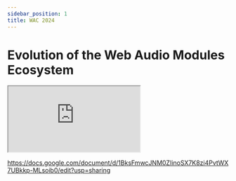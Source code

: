 ```yaml
---
sidebar_position: 1
title: WAC 2024
---
```


# Evolution of the Web Audio Modules Ecosystem

<iframe style={{width: '100%', height: 500}} src="https://docs.google.com/document/d/1BksFmwcJNM0ZIinoSX7K8zi4PvtWX7UBkkp-MLsoib0/edit?usp=sharing"></iframe>

https://docs.google.com/document/d/1BksFmwcJNM0ZIinoSX7K8zi4PvtWX7UBkkp-MLsoib0/edit?usp=sharing
